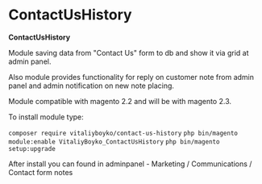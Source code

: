 # ContactUsHistory

**ContactUsHistory**

Module saving data from "Contact Us" form to db and show it via grid at admin panel.

Also module provides functionality for reply on customer note
from admin panel and admin notification on new note placing.

Module compatible with magento 2.2 and will be with magento 2.3.

To install module type:

  `composer require vitaliyboyko/contact-us-history`
  `php bin/magento module:enable VitaliyBoyko_ContactUsHistory`
  `php bin/magento setup:upgrade`

After install you can found in adminpanel - Marketing / Communications / Contact form notes